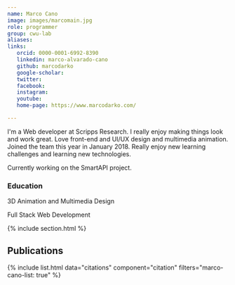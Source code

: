 ```yaml
---
name: Marco Cano
image: images/marcomain.jpg
role: programmer
group: cwu-lab
aliases:
links:
   orcid: 0000-0001-6992-8390
   linkedin: marco-alvarado-cano
   github: marcodarko
   google-scholar:
   twitter:
   facebook:
   instagram: 
   youtube:
   home-page: https://www.marcodarko.com/

---
```


I'm a Web developer at Scripps Research. I really enjoy making things look and work great. Love front-end and UI/UX design and multimedia animation. Joined the team this year in January 2018. Really enjoy new learning challenges and learning new technologies.

Currently working on the SmartAPI project.

### Education
3D Animation and Multimedia Design

Full Stack Web Development



{% include section.html %}
## Publications

{% include list.html data="citations" component="citation" filters="marco-cano-list: true" %}
